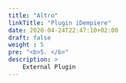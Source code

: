 ```yaml
---
title: "Altro"
linkTitle: "Plugin iDempiere"
date: 2020-04-24T22:47:10+02:00
draft: false
weight : 5
pre: "<b>5. </b>"
description: >
    External Plugin
---
```




